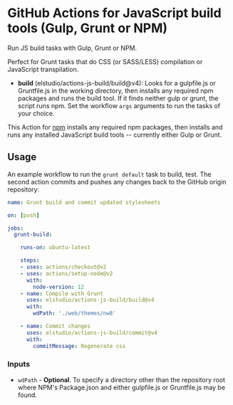 # GitHub Actions for JavaScript build tools (Gulp, Grunt or NPM)

Run JS build tasks with Gulp, Grunt or NPM.

Perfect for Grunt tasks that do CSS (or SASS/LESS) compilation or JavaScript transpilation.  

- **build** (elstudio/actions-js-build/build@v4): Looks for a gulpfile.js or Gruntfile.js in the working directory, then installs any required npm packages and runs the build tool. If it finds neither gulp or grunt, the script runs npm. Set the workflow `args` arguments to run the tasks of your choice.

This Action for [npm](https://www.npmjs.com/) installs any required npm packages, then installs and runs any installed JavaScript build tools -- currently either Gulp or Grunt.

## Usage

An example workflow to run the `grunt default` task to build, test. The second action commits and pushes any changes back to the GitHub origin repository:


```yaml
name: Grunt build and commit updated stylesheets

on: [push]

jobs:
  grunt-build:

    runs-on: ubuntu-latest

    steps:
    - uses: actions/checkout@v2
    - uses: actions/setup-node@v2
      with:
        node-version: 12
    - name: Compile with Grunt
      uses: elstudio/actions-js-build/build@v4
      with:
        wdPath: './web/themes/nw8'

    - name: Commit changes
      uses: elstudio/actions-js-build/commit@v4
      with:
        commitMessage: Regenerate css 
```


### Inputs

* `wdPath` - **Optional**. To specify a directory other than the repository root where NPM's Package.json and either gulpfile.js or Gruntfile.js may be found.
